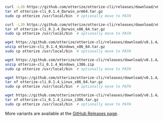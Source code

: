 <Tabs groupId="operating-systems">



<TabItem value="mac" label="Mac">
<Tabs>
<TabItem value="Apple Silicon" label="Apple Silicon">

```bash
curl -LJO https://github.com/otterize/otterize-cli/releases/download/v0.1.4/otterize-cli_0.1.4_Darwin_arm64.tar.gz
tar xf otterize-cli_0.1.4_Darwin_arm64.tar.gz
sudo cp otterize /usr/local/bin  # optionally move to PATH
```
</TabItem>
<TabItem value="Intel 64-bit" label="Intel 64-bit">

```bash
curl -LJO https://github.com/otterize/otterize-cli/releases/download/v0.1.4/otterize-cli_0.1.4_Darwin_x86_64.tar.gz
tar xf otterize-cli_0.1.4_Darwin_x86_64.tar.gz
sudo cp otterize /usr/local/bin  # optionally move to PATH
```
</TabItem>
</Tabs>
</TabItem>

<TabItem value="windows" label="Windows">
<Tabs>
<TabItem value="64-bit" label="64-bit">

```bash
wget https://github.com/otterize/otterize-cli/releases/download/v0.1.4/otterize-cli_0.1.4_Windows_x86_64.zip
unzip otterize-cli_0.1.4_Windows_x86_64.tar.gz
sudo cp otterize /usr/local/bin  # optionally move to PATH
```
</TabItem>
<TabItem value="32-bit" label="32-bit">

```bash
wget https://github.com/otterize/otterize-cli/releases/download/v0.1.4/otterize-cli_0.1.4_Windows_i386.zip
unzip otterize-cli_0.1.4_Windows_i386.zip
sudo cp otterize /usr/local/bin  # optionally move to PATH
```
</TabItem>
</Tabs>
</TabItem>
<TabItem value="linux" label="Linux">
<Tabs>
<TabItem value="amd64" label="amd64">

```bash
wget https://github.com/otterize/otterize-cli/releases/download/v0.1.4/otterize-cli_0.1.4_Linux_x86_64.tar.gz
tar xf otterize-cli_0.1.4_Linux_x86_64.tar.gz
sudo cp otterize /usr/local/bin  # optionally move to PATH
```
</TabItem>
<TabItem value="i386" label="i386">

```bash
wget https://github.com/otterize/otterize-cli/releases/download/v0.1.4/otterize-cli_0.1.4_Linux_i386.tar.gz
tar xf otterize-cli_0.1.4_Linux_i386.tar.gz
sudo cp otterize /usr/local/bin  # optionally move to PATH
```
</TabItem>
</Tabs>
</TabItem>

</Tabs>

More variants are available at the [GitHub Releases page](https://github.com/otterize/otterize-cli/releases).
